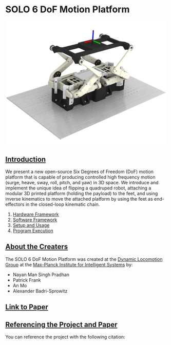 # SOLO 6 DoF Motion Platform

<!-- <img src="images/solo_render.png" width="500" /> -->

<!-- <p float="left">
  <img src="images/pybullet_simulation.png" width="250" />
  <img src="images/solo_robot.png" width="250" /> 
</p> -->

<p align="center">
  <img src="images/solo_render.png" width="500"/>
</p>

## <u>Introduction</u>
We present a new open-source Six Degrees of Freedom (DoF) motion platform that is capable of producing controlled high frequency motion (surge, heave, sway, roll, pitch, and yaw) in 3D space. We introduce and implement the unique idea of flipping a quadruped robot, attaching a modular 3D printed platform (holding the payload) to the feet, and using inverse kinematics to move the attached platform by using the feet as end-effectors in the closed-loop kinematic chain.

1. [Hardware Framework](docs/hardware_framework.md)
2. [Software Framework](docs/software_framework.md)
3. [Setup and Usage](docs/setup_and_usage.md)
4. [Program Execution](docs/program_execution.md)

## <u>About the Creaters</u>
The SOLO 6 DoF Motion Platform was created at the [Dynamic Locomotion Group](https://dlg.is.mpg.de) at the [Max-Planck Institute for Intelligent Systems](https://is.mpg.de) by: 
- Nayan Man Singh Pradhan
- Patrick Frank
- An Mo
- Alexander Badri-Sprowitz

## <u>Link to Paper</u>

## <u>Referencing the Project and Paper</u>
You can reference the project with the following citation:
